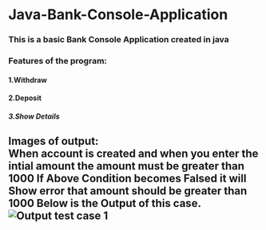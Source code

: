 # Java-Bank-Console-Application

### This is a basic Bank Console Application created in java

### Features of the program:

#### 1.Withdraw

#### 2.Deposit

##### 3.Show Details

Images of output: 
<br>
When account is created and when you enter the intial amount
the amount must be greater than 1000 
If Above Condition becomes Falsed it will Show error that amount should be greater than  1000 
Below is the Output of this case.
![Output test case 1](https://imgur.com/8wfIAe8)
---









